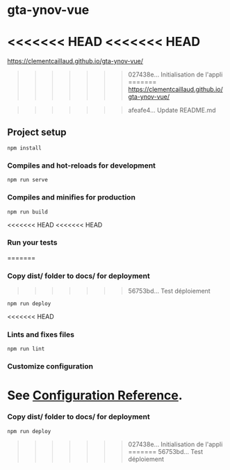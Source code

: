 # gta-ynov-vue

<<<<<<< HEAD
<<<<<<< HEAD
=======
https://clementcaillaud.github.io/gta-ynov-vue/

>>>>>>> 027438e... Initialisation de l'appli
=======
https://clementcaillaud.github.io/gta-ynov-vue/

>>>>>>> afeafe4... Update README.md
## Project setup
```
npm install
```

### Compiles and hot-reloads for development
```
npm run serve
```

### Compiles and minifies for production
```
npm run build
```

<<<<<<< HEAD
<<<<<<< HEAD
### Run your tests
=======
### Copy dist/ folder to docs/ for deployment
>>>>>>> 56753bd... Test déploiement
```
npm run deploy
```
<<<<<<< HEAD

### Lints and fixes files
```
npm run lint
```

### Customize configuration
See [Configuration Reference](https://cli.vuejs.org/config/).
=======
### Copy dist/ folder to docs/ for deployment
```
npm run deploy
```
>>>>>>> 027438e... Initialisation de l'appli
=======
>>>>>>> 56753bd... Test déploiement
